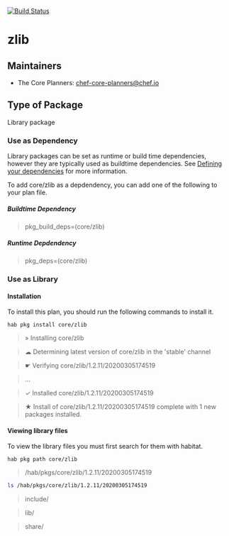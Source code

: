[![Build Status](https://dev.azure.com/chefcorp-partnerengineering/Chef%20Base%20Plans/_apis/build/status/chef-base-plans.zlib?branchName=master)](https://dev.azure.com/chefcorp-partnerengineering/Chef%20Base%20Plans/_build/latest?definitionId=82&branchName=master)

# zlib

## Maintainers

* The Core Planners: <chef-core-planners@chef.io>

## Type of Package

Library package

### Use as Dependency

Library packages can be set as runtime or build time dependencies, however they are typically used as buildtime dependencies. See [Defining your dependencies](https://www.habitat.sh/docs/developing-packages/developing-packages/#sts=Define%20Your%20Dependencies) for more information.

To add core/zlib as a depdendency, you can add one of the following to your plan file.

##### Buildtime Dependency

> pkg_build_deps=(core/zlib)

##### Runtime Depdendency

> pkg_deps=(core/zlib)

### Use as Library

#### Installation

To install this plan, you should run the following commands to install it.

`hab pkg install core/zlib`

> » Installing core/zlib

> ☁ Determining latest version of core/zlib in the 'stable' channel

> ☛ Verifying core/zlib/1.2.11/20200305174519

> ...

> ✓ Installed core/zlib/1.2.11/20200305174519

> ★ Install of core/zlib/1.2.11/20200305174519 complete with 1 new packages installed.

#### Viewing library files

To view the library files you must first search for them with habitat.

`hab pkg path core/zlib`

> /hab/pkgs/core/zlib/1.2.11/20200305174519

```bash
ls /hab/pkgs/core/zlib/1.2.11/20200305174519
```
> include/

> lib/

> share/
